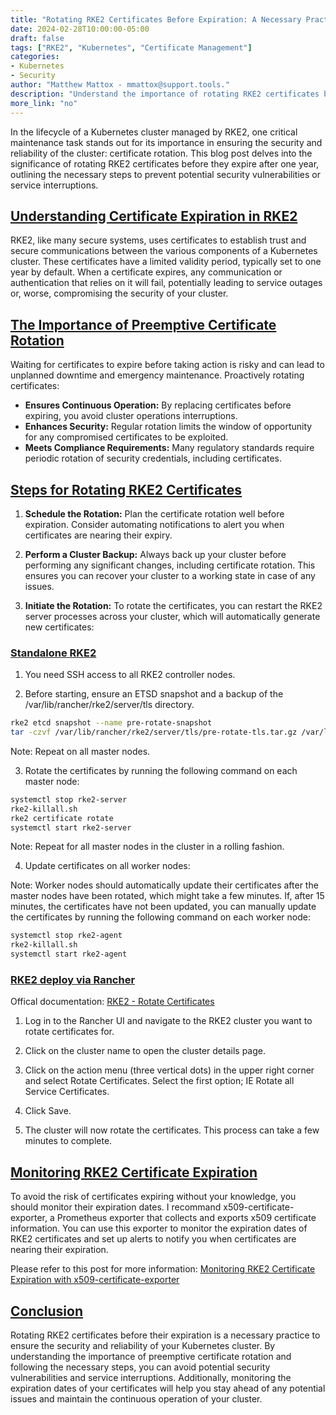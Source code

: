 ```yaml
---
title: "Rotating RKE2 Certificates Before Expiration: A Necessary Practice"
date: 2024-02-28T10:00:00-05:00
draft: false
tags: ["RKE2", "Kubernetes", "Certificate Management"]
categories:
- Kubernetes
- Security
author: "Matthew Mattox - mmattox@support.tools."
description: "Understand the importance of rotating RKE2 certificates before their one-year expiration to ensure continuous cluster security."
more_link: "no"
---
```


In the lifecycle of a Kubernetes cluster managed by RKE2, one critical maintenance task stands out for its importance in ensuring the security and reliability of the cluster: certificate rotation. This blog post delves into the significance of rotating RKE2 certificates before they expire after one year, outlining the necessary steps to prevent potential security vulnerabilities or service interruptions.

<!--more-->

## [Understanding Certificate Expiration in RKE2](#understanding-certificate-expiration-in-rke2)

RKE2, like many secure systems, uses certificates to establish trust and secure communications between the various components of a Kubernetes cluster. These certificates have a limited validity period, typically set to one year by default. When a certificate expires, any communication or authentication that relies on it will fail, potentially leading to service outages or, worse, compromising the security of your cluster.

## [The Importance of Preemptive Certificate Rotation](#the-importance-of-preemptive-certificate-rotation)

Waiting for certificates to expire before taking action is risky and can lead to unplanned downtime and emergency maintenance. Proactively rotating certificates:

- **Ensures Continuous Operation:** By replacing certificates before expiring, you avoid cluster operations interruptions.
- **Enhances Security:** Regular rotation limits the window of opportunity for any compromised certificates to be exploited.
- **Meets Compliance Requirements:** Many regulatory standards require periodic rotation of security credentials, including certificates.

## [Steps for Rotating RKE2 Certificates](#steps-for-rotating-rke2-certificates)

1. **Schedule the Rotation:** Plan the certificate rotation well before expiration. Consider automating notifications to alert you when certificates are nearing their expiry.

2. **Perform a Cluster Backup:** Always back up your cluster before performing any significant changes, including certificate rotation. This ensures you can recover your cluster to a working state in case of any issues.

3. **Initiate the Rotation:** To rotate the certificates, you can restart the RKE2 server processes across your cluster, which will automatically generate new certificates:

### [Standalone RKE2](#standalone-rke2)

1. You need SSH access to all RKE2 controller nodes.

2. Before starting, ensure an ETSD snapshot and a backup of the /var/lib/rancher/rke2/server/tls directory.

```bash
rke2 etcd snapshot --name pre-rotate-snapshot
tar -czvf /var/lib/rancher/rke2/server/tls/pre-rotate-tls.tar.gz /var/lib/rancher/rke2/server/tls
```

Note: Repeat on all master nodes.

3. Rotate the certificates by running the following command on each master node:

```bash
systemctl stop rke2-server
rke2-killall.sh
rke2 certificate rotate
systemctl start rke2-server
```

Note: Repeat for all master nodes in the cluster in a rolling fashion.

4. Update certificates on all worker nodes:

Note: Worker nodes should automatically update their certificates after the master nodes have been rotated, which might take a few minutes. If, after 15 minutes, the certificates have not been updated, you can manually update the certificates by running the following command on each worker node:

```bash
systemctl stop rke2-agent
rke2-killall.sh
systemctl start rke2-agent
```

### [RKE2 deploy via Rancher](#rke2-deploy-via-rancher)

Offical documentation: [RKE2 - Rotate Certificates](https://ranchermanager.docs.rancher.com/how-to-guides/new-user-guides/manage-clusters/rotate-certificates)

1. Log in to the Rancher UI and navigate to the RKE2 cluster you want to rotate certificates for.

2. Click on the cluster name to open the cluster details page.

3. Click on the action menu (three vertical dots) in the upper right corner and select Rotate Certificates. Select the first option; IE Rotate all Service Certificates.

4. Click Save.

5. The cluster will now rotate the certificates. This process can take a few minutes to complete.

## [Monitoring RKE2 Certificate Expiration](#monitoring-rke2-certificate-expiration)

To avoid the risk of certificates expiring without your knowledge, you should monitor their expiration dates. I recommand x509-certificate-exporter, a Prometheus exporter that collects and exports x509 certificate information. You can use this exporter to monitor the expiration dates of RKE2 certificates and set up alerts to notify you when certificates are nearing their expiration.

Please refer to this post for more information: [Monitoring RKE2 Certificate Expiration with x509-certificate-exporter](https://support.tools/post/x509-certificate-exporter/)

## [Conclusion](#conclusion)

Rotating RKE2 certificates before their expiration is a necessary practice to ensure the security and reliability of your Kubernetes cluster. By understanding the importance of preemptive certificate rotation and following the necessary steps, you can avoid potential security vulnerabilities and service interruptions. Additionally, monitoring the expiration dates of your certificates will help you stay ahead of any potential issues and maintain the continuous operation of your cluster.
